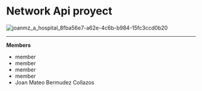 # Network Api proyect

![joanmz_a_hospital_8fba56e7-a62e-4c6b-b984-15fc3ccd0b20](https://github.com/JoanMz/Api_network_proyect/assets/103477035/6aa06ba0-0671-4b4d-899b-31a34d1edcc5)

---

**Members**

- member
- member
- member
- member
- Joan Mateo Bermudez Collazos
